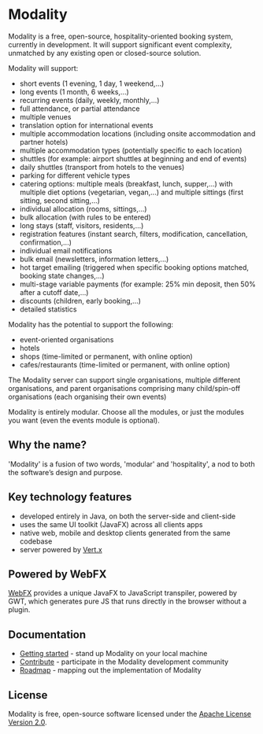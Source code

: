 # Modality
Modality is a free, open-source, hospitality-oriented booking system, currently in development. It will support significant event complexity, unmatched by any existing open or closed-source solution. 

Modality will support:

* short events (1 evening, 1 day, 1 weekend,...)
* long events (1 month, 6 weeks,...)
* recurring events (daily, weekly, monthly,...)
* full attendance, or partial attendance
* multiple venues
* translation option for international events
* multiple accommodation locations (including onsite accommodation and partner hotels)
* multiple accommodation types (potentially specific to each location)
* shuttles (for example: airport shuttles at beginning and end of events)
* daily shuttles (transport from hotels to the venues)
* parking for different vehicle types
* catering options: multiple meals (breakfast, lunch, supper,...) with multiple diet options (vegetarian, vegan,...) and multiple sittings (first sitting, second sitting,...)
* individual allocation (rooms, sittings,...)
* bulk allocation (with rules to be entered)
* long stays (staff, visitors, residents,...)
* registration features (instant search, filters, modification, cancellation, confirmation,...)
* individual email notifications
* bulk email (newsletters, information letters,...)
* hot target emailing (triggered when specific booking options matched, booking state changes,...)
* multi-stage variable payments (for example: 25% min deposit, then 50% after a cutoff date,...)
* discounts (children, early booking,...)
* detailed statistics

Modality has the potential to support the following:

* event-oriented organisations
* hotels
* shops (time-limited or permanent, with online option)
* cafes/restaurants (time-limited or permanent, with online option)

The Modality server can support single organisations, multiple different organisations, and parent organisations comprising many child/spin-off organisations (each organising their own events)

Modality is entirely modular. Choose all the modules, or just the modules you want (even the events module is optional).


## Why the name?
'Modality' is a fusion of two words, 'modular' and 'hospitality', a nod to both the software’s design and purpose.


## Key technology features
* developed entirely in Java, on both the server-side and client-side
* uses the same UI toolkit (JavaFX) across all clients apps
* native web, mobile and desktop clients generated from the same codebase
* server powered by [Vert.x](https://vertx.io/)


## Powered by WebFX
[WebFX](https://webfx.dev) provides a unique JavaFX to JavaScript transpiler, powered by GWT, which generates pure JS that runs directly in the browser without a plugin.


## Documentation
* [Getting started](https://docs.modality-project.org) - stand up Modality on your local machine
* [Contribute](CONTRIBUTING.md) - participate in the Modality development community
* [Roadmap](ROADMAP.md) - mapping out the implementation of Modality


## License
Modality is free, open-source software licensed under the [Apache License Version 2.0](LICENSE).
